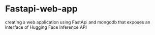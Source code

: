 # Fastapi-web-app
creating a web application using FastApi and mongodb  that exposes an interface of Hugging Face Inference API
